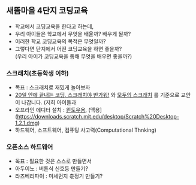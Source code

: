 ## 새뜸마을 4단지 코딩교육
- 학교에서 코딩교육을 한다고 하는데,  
- 우리 아이들은 학교에서 무엇을 배울까? 배우게 될까?  
- 이러한 학교 코딩교육의 목적은 무엇일까?  
- 그렇다면 단지에서 어떤 코딩교육을 하면 좋을까?  
(우리 아이가 코딩교육을 통해 무엇을 배우면 좋을까?)  
### 스크래치(초등학생 이하)
- 목표 : 스크래치로 재밌게 놀아보자
- [20일 안에 끝내는 코딩, 스크래치야 반가워!](http://www.kyobobook.co.kr/product/detailViewKor.laf?ejkGb=KOR&mallGb=KOR&barcode=9788927746850&orderClick=LAG&Kc=) 와 [모두의 스크래치](http://www.kyobobook.co.kr/product/detailViewKor.laf?ejkGb=KOR&mallGb=KOR&barcode=9791160502268&orderClick=LAH&Kc=) 를 기준으로 교안이 나갑니다.
  (저희 아이들과 
- 오프라인 에디터 설치 : [윈도우용](https://downloads.scratch.mit.edu/desktop/Scratch%20Desktop%20Setup%201.2.1.exe), (맥용](https://downloads.scratch.mit.edu/desktop/Scratch%20Desktop-1.2.1.dmg)
- 하드웨어, 소프트웨어, 컴퓨팅 사고력(Computational Thnking)
### 오픈소스 하드웨어
- 목표 : 필요한 것은 스스로 만들면서 
- 아두이노 : 버튼식 신호등 만들기?
- 라즈베리파이 : 미세먼지 츣정기 만들기?
